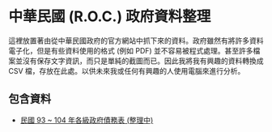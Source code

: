# 中華民國 (R.O.C.) 政府資料整理

這裡放置著由從中華民國政府的官方網站中抓下來的資料。政府雖然有將許多資料電子化，但是有些資料使用的格式 (例如 PDF) 並不容易被程式處理。甚至許多檔案並沒有保存文字資訊，而只是單純的截圖而已。因此我將我有興趣的資料轉換成 CSV 檔，存放在此處。以供未來我或任何有興趣的人使用電腦來進行分析。

## 包含資料

- [民國 93 ~ 104 年各級政府債務表 (整理中)](debt)
